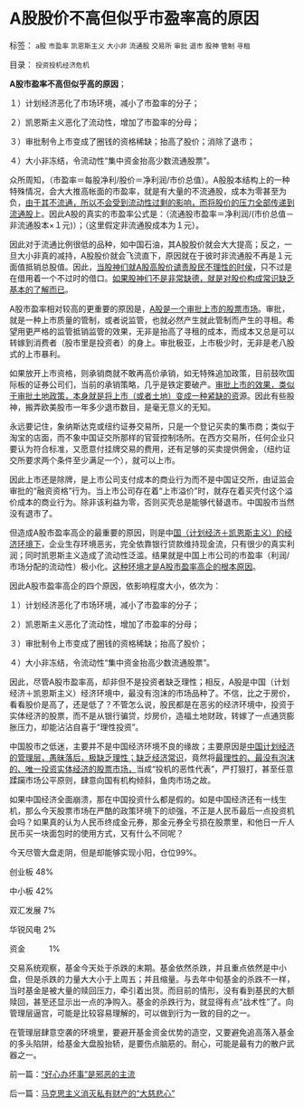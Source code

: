 # A股股价不高但似乎市盈率高的原因

标签： `a股` `市盈率` `凯恩斯主义` `大小非` `流通股` `交易所` `审批` `退市` `股神` `管制` `寻租` 

目录： `投资投机经济危机`

**A股市盈率不高但似乎高的原因**；

１）计划经济恶化了市场环境，减小了市盈率的分子；

２）凯恩斯主义恶化了流动性，增加了市盈率的分母；

３）审批制令上市变成了圈钱的资格稀缺；抬高了股价；消除了退市；

４）大小非冻结，令流动性“集中资金抬高少数流通股票”。

众所周知，（市盈率＝每股净利/股价＝净利润/市价总值）。A股股本结构上的一种特殊情况，会大大推高帐面的市盈率，就是有大量的不流通股，成本为零甚至为负，[由于其不流通，所以不会受到流动性过剩的影响，而将股价的压力全部传递到流通股](../../../2007/8/30/中国股市市值超GDP,超日本可能是自欺欺人.md)上。因此A股的真实的市盈率公式是：（流通股市盈率＝净利润/(市价总值－非流通股本×１元)）；（这里假定非流通股成本为１元）。



因此对于流通比例很低的品种，如中国石油，其A股股价就会大大提高；反之，一旦大小非真的减持，A股股价就会飞流直下，原因就在于彼时非流通股不再是１元面值抵销总股值。因此，[当股神们就A股高股价谴责股民不理性的时侯](../../../2009/4/6/“市场不理性”道德借口操纵利益剥夺和财富转移.md)，只不过是在借用着一个不过时的借口。[如果股神们不是非常缺德，就是对股价构成常识缺乏基本的了解而已](../../../2010/9/14/股票市场价格陪审团！.md)。



A股市盈率相对较高的更重要的原因是，[A股是一个审批上市的股票市场](../../../2010/11/26/世界惯例小盘股估值远远高于大盘股.md)。审批，就是一种上市质量的管制，或者说监管，也就必然产生就此管制而产生的寻租。希望用更严格的监管抵销监管的效果，无非是抬高了寻租的成本，而成本又总是可以转嫁到消费者（股市里是投资者）的身上。审批极亚，上市极少时，无非是老八股式的上市暴利。

如果放开上市资格，则承销商就不敢再高价承销，如无特殊追加政策，目前鼓吹国际板的证券公司们，当前的承销策略，几乎是铁定要破产。[审批上市的效果，类似于审批土地政策，本身就是将上市（或者土地）变成一种紧缺的资](../../../2011/5/20/城乡结合部黑社会化的原因是土地财政.md)源。因此有些股神，搬弄欧美股市一年多少退市数目，是毫无意义的无知。

永远要记住，象纳斯达克或纽约证券交易所，只是一个登记买卖的集市商；类似于淘宝的店面，而不象中国证交所那样的官营控制场所。在西方交易所，任何企业只要认为符合标准，又愿意付挂牌交易的费用，还有足够的买卖提供佣金，（纽约证交所要求两个条件至少满足一个），就可以上市。

因此上市还是除牌，是上市公司支付成本的商业行为而不是中国证交所，由证监会审批的“融资资格”行为。当上市公司存在着“上市溢价”时，就存在着买壳付这个溢价成本的商业行为。除非该利益为零，否则买壳总是能够代替退市。中国股市当然没有退市了。

但造成A股市盈率高企的最重要的原因，则是中[国（计划经济＋凯恩斯主义）的经济环境下](../../../2010/3/26/计划经济社会里资本泡沫是腐败的晴雨表.md)，企业生存环境恶劣，完全依靠银行贷款维持现金流，只有很少的真实利润；同时凯恩斯主义造成了流动性泛滥。结果就是中国上市公司的市盈率（利润/市场分配的流动性）极小化。[这种环境才是A股市盈率高企的根本原因](../../../2011/5/11/生意好做自然房价暴跌，市盈率暴跌.md)。



因此A股市盈率高企的四个原因，依影响程度大小，依次为：

１）计划经济恶化了市场环境，减小了市盈率的分子；

２）凯恩斯主义恶化了流动性，增加了市盈率的分母；

３）审批制令上市变成了圈钱的资格稀缺；抬高了股价；

４）大小非冻结，令流动性“集中资金抬高少数流通股票”。



因此，尽管A股市盈率高，却非但不是投资者缺乏理性；相反，A股是中国（计划经济＋凯恩斯主义）经济环境中，最没有泡沫的市场品种了。不信，比之于房价，看看股价是高了，还是低了？不管怎么说，股民都是在恶劣的经济环境中，投资于实体经济的股票，而不是从银行骗贷，炒房价，造福土地财政，转嫁了一点通货膨胀压力，却能沾沾自喜于“理性投资”。

中国股市之低迷，主要并不是中国经济环境不良的缘故；主要原因是[中国计划经济的管理层，愚昧落后，极缺乏理性；缺乏经济常识](../../../2011/5/20/股神专家们骂市场需要点逻辑.md)，竟然将[最理性的、最没有泡沫的、唯一投资实体经济的股票市场，](../../../2010/5/4/无论货币政策宽紧房价股价都会继续上涨.md)当成“投机的恶性代表”，严打狠打，甚至任意蹂躏市场公平原则，肆意向国有机构倾斜，鱼肉市场之故。

如果中国经济全面崩溃，那在中国投资什么都是假的。如是中国经济还有一线生机，那么今天股票市场在严酷的政策环境下的顽强，不正是人民币最后一点投资机会吗？如果真的认为人民币终成金元券，那金元券全亏损在股票里，和他日一斤人民币买一块面包时的使用方式，又有什么不同呢？

今天尽管大盘走阴，但是却能够实现小阳，仓位99%。

创业板 48%

中小板 42%

双汇发展 7%

华锐风电 2%

资金　　　1%

交易系统观察，基金今天处于杀跌的末期。基金依然杀跌，并且重点依然是中小盘，但是杀跌的力量大大小于上周五；并且缩量。与去年中旬基金的杀跌不一样，当时基金是被大量的赎回压力，牵引着出货。而目前的情形，没有看到基民的大额赎回，甚至还显示出一点的净购入。基金的杀跌行为，就显得有点“战术性”了。向管理层逼宫，可能是比较容易理解的，可以做到行为一致的目的之一。



在管理层肆意空袭的环境里，要避开基金资金优势的造空，又要避免追高落入基金的多头陷阱，给基金大盘股抬轿，是要伤点脑筋的。耐心，可能是最有力的散户武器之一。

前一篇：[“好心办坏事”是邪恶的主流](../../../2011/5/28/“好心办坏事”是邪恶的主流.md)

后一篇：[马克思主义消灭私有财产的“大慈悲心”](../../../2011/5/30/马克思主义消灭私有财产的“大慈悲心”.md)